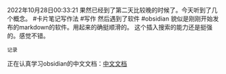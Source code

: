 2022年10月28日00:33:21
果然已经到了第二天比较晚的时候了。今天听到了几个概念。
#卡片笔记写作法 #写作 
然后遇到了软件 #obsidian 貌似是刚刚开始发布的markdown的软件。用起来的确挺顺滑的。
这个插入搜索的能力还是挺强的。感觉不错。
```query
记录
```

正在认真学习obsidian的中文文档：[中文文档](https://publish.obsidian.md/help-zh/%E6%8F%92%E4%BB%B6/%E6%90%9C%E7%B4%A2)

